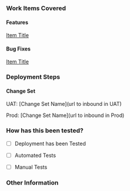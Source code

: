 ### Work Items Covered
<!-- Please provide links to the work items covered in PR -->
#### Features
[Item Title](url)

#### Bug Fixes
[Item Title](url)

### Deployment Steps
<!-- If there are configuration changes necessary -->
#### Change Set <!-- delete if no change sets -->
UAT: [Change Set Name](url to inbound in UAT)

Prod: [Change Set Name](url to inbound in Prod)


### How has this been tested?
- [ ] Deployment has been Tested
- [ ] Automated Tests <!-- Describe Testing Approach -->
- [ ] Manual Tests <!-- Provide any steps needed to test this PR manually -->


### Other Information
<!--
Provide additional information relevant to reviewers ex.:
- Justification for no tests
- Alternate approaches considered
- Changes that Break existing features
-->

<!--
[Markdown Cheatsheet](https://enterprise.github.com/downloads/en/markdown-cheatsheet.pdf)
-->